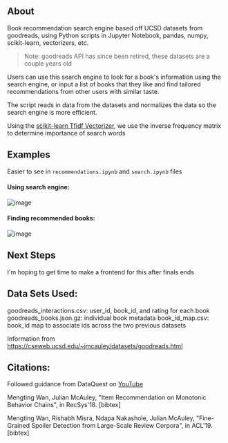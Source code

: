 ## About

Book recommendation search engine based off UCSD datasets from goodreads, using Python scripts in Jupyter Notebook, pandas, numpy, scikit-learn, vectorizers, etc.

> Note: goodreads API has since been retired, these datasets are a couple years old

Users can use this search engine to look for a book's information using the search engine, or input a list of books that they like and find tailored recommendations from other users with similar taste. 

The script reads in data from the datasets and normalizes the data so the search engine is more efficient. 

Using the [scikit-learn Tfidf Vectorizer](https://scikit-learn.org/stable/modules/generated/sklearn.feature_extraction.text.TfidfVectorizer.html), we use the inverse frequency matrix to determine importance of search words

## Examples
Easier to see in `recommendations.ipynb` and `search.ipynb` files

#### Using search engine:
![image](https://github.com/user-attachments/assets/2d6a7b03-9b40-4e6d-a3ca-cde41789e200)


#### Finding recommended books:
![image](https://github.com/user-attachments/assets/ca6f5034-4283-4756-9f50-760a1045f7df)

## Next Steps
I'm hoping to get time to make a frontend for this after finals ends


## Data Sets Used:

goodreads_interactions.csv: user_id, book_id, and rating for each book
goodreads_books.json.gz: individual book metadata
book_id_map.csv: book_id map to associate ids across the two previous datasets

Information from https://cseweb.ucsd.edu/~jmcauley/datasets/goodreads.html

## Citations:
Followed guidance from DataQuest on [YouTube](https://youtu.be/x-alwfgQ-cY?si=w4q2eiOomHXJux1a)

Mengting Wan, Julian McAuley, "Item Recommendation on Monotonic Behavior Chains", in RecSys'18.  [bibtex]

Mengting Wan, Rishabh Misra, Ndapa Nakashole, Julian McAuley, "Fine-Grained Spoiler Detection from Large-Scale Review Corpora", in ACL'19. [bibtex]
